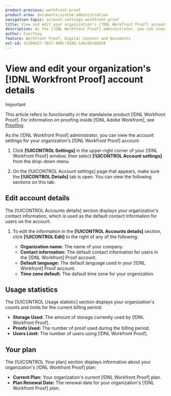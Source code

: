 ```yaml
---
product-previous: workfront-proof
product-area: documents;system-administration
navigation-topic: account-settings-workfront-proof
title: View and edit your organization's [!DNL Workfront Proof] account details
description: As the [!DNL Workfront Proof] administrator, you can view the account settings for your organization's [!DNL Workfront Proof] account.
author: Courtney
feature: Workfront Proof, Digital Content and Documents
exl-id: 31360d27-3017-408c-9286-1a6c8bc66854
---
```

# View and edit your organization's [!DNL Workfront Proof] account details

>[!IMPORTANT]
>
>This article refers to functionality in the standalone product [!DNL Workfront Proof]. For information on proofing inside [!DNL Adobe Workfront], see [Proofing](../../../review-and-approve-work/proofing/proofing.md).

As the [!DNL Workfront Proof] administrator, you can view the account settings for your organization's [!DNL Workfront Proof] account.

1. Click **[!UICONTROL Settings]** in the upper-right corner of your [!DNL Workfront Proof] window, then select **[!UICONTROL Account settings]** from the drop-down menu.

1. On the [!UICONTROL Account settings] page that appears, make sure the **[!UICONTROL Details]** tab is open.
   You can view the following sections on this tab:

## Edit account details

The [!UICONTROL Accounts details] section displays your organization's contact information, which is used as the default contact information for users on the account.

1. To edit the information in the **[!UICONTROL Accounts details]** section, click **[!UICONTROL Edit]** to the right of any of the following:

   * **Organization name:** The name of your company.
   * **Contact information:** The default contact information for users in the [!DNL Workfront] Proof account.
   * **Default language:** The default language used in your [!DNL Workfront] Proof account.
   * **Time zone default:** The default time zone for your organization.

## Usage statistics

The [!UICONTROL Usage statistic] section displays your organization's counts and limits for the current billing period:

* **Storage Used:** The amount of storage currently used by [!DNL Workfront Proof].
* **Proofs Used:** The number of proof used during the billing period.
* **Users Limit:** The number of users using [!DNL Workfront Proof].

## Your plan

The [!UICONTROL Your plan] section displays information about your organization's [!DNL Workfront Proof] plan:

* **Current Plan:** Your organization's current [!DNL Workfront Proof] plan.
* **Plan Renewal Date:** The renewal date for your organization's [!DNL Workfront Proof] plan.
